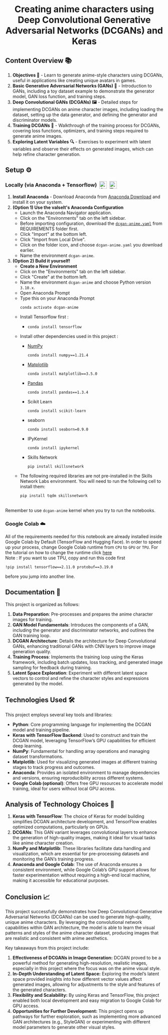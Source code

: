<h1 align="center">Creating anime characters using Deep Convolutional Generative Adversarial Networks (DCGANs) and Keras </h1>


<h2>Content Overview 📚</h2>
<ol>
  <li><strong>Objectives 🎯</strong> - Learn to generate anime-style characters using DCGANs, useful in applications like creating unique avatars in games.</li>
  <li><strong>Basic Generative Adversarial Networks (GANs) 🧩</strong> - Introduction to GANs, including a toy dataset example to demonstrate the generator model, GAN loss function, and training steps.</li>
  <li><strong>Deep Convolutional GANs (DCGANs) 🖼️</strong> - Detailed steps for implementing DCGANs on anime character images, including loading the dataset, setting up the data generator, and defining the generator and discriminator models.</li>
  <li><strong>Training DCGANs 🔄</strong> - Walkthrough of the training process for DCGANs, covering loss functions, optimizers, and training steps required to generate anime images.</li>
  <li><strong>Exploring Latent Variables 🔍</strong> - Exercises to experiment with latent variables and observe their effects on generated images, which can help refine character generation.</li>
</ol>

<h2>Setup ⚙️</h2>

<h3>
  <div style="display: flex; align-items: center;">
    <span>Locally (via Anaconda + Tensorflow)</span>
        <a href="https://www.anaconda.com/">
            <img src="https://skillicons.dev/icons?i=anaconda" alt="Anaconda" style="height: 24px; margin-left: 8px;">
        </a>
        <a href="https://www.tensorflow.org/install/pip">
            <img src="https://skillicons.dev/icons?i=tensorflow" alt="Tensorflow" style="height: 24px; margin-left: 8px;">
        </a>
  </div>
</h3>

<ol>
  <li><strong>Install Anaconda</strong> - Download Anaconda from <a href="https://www.anaconda.com/download">Anaconda Download</a> and install it on your system.</li>
  <li><strong>(Option 1) Use the valselt's Anaconda Configuration</strong>
    <ul>
      <li>Launch the Anaconda Navigator application.</li>
      <li>Click on the "Environments" tab on the left sidebar.</li>
      <li>Before importing configuration, download the <code><a href = "https://github.com/valselt/valseltlibrary/blob/main/REQUIREMENTS/dcgan-anime.yaml">dcgan-anime.yaml</a></code> from REQUIREMENTS folder first.</li>
      <li>Click "Import" at the bottom left.</li>
      <li>Click "Import from Local Drive".</li>
      <li>Click on the folder icon, and choose <code>dcgan-anime.yaml</code> you download earlier.</li>
      <li>Name the environment <code>dcgan-anime</code>.</li>
    </ul>
  </li>
  
  <li><strong>(Option 2) Build it yourself!</strong>
    <ul>
      <li><strong>Create a New Environment</strong>
      <li>Click on the "Environments" tab on the left sidebar.</li>
      <li>Click "Create" at the bottom left.</li>
      <li>Name the environment <code>dcgan-anime</code> and choose Python version <code>3.10.x</code>.</li>
      <li>Open Anaconda Prompt</li>
      <li>Type this on your Anaconda Prompt<pre><code>conda activate dcgan-anime</code></pre></li>
      <li>Install Tensorflow first :</li>
        <ul>
           <li><pre><code>conda install tensorflow</pre></code></li>
        </ul>
        <li>Install other dependencies used in this project :</li>
        <ul>
          <li>
            <a href="https://github.com/tensorflow/tensorflow/issues/60216#:~:text=Numpy%20was%20pinned%20to%20%3C1.24%20since%20it%20affected%20few%20tests%20on%20Ragged%20Tensors.%20Agree%20that%20we%20should%20fix%20those%20tests%20and%20remove%20the%20upperbound%20in%20future%20releases.">NumPy</a></br>
            <pre><code>conda install numpy==1.21.4</pre></code>
          </li>
          <li>
            <a href="https://matplotlib.org/devdocs/devel/min_dep_policy.html#:~:text=of%20the%20dependencies.-,Matplotlib,1.23.0,-3.8">Matplotlib</a></br>
            <pre><code>conda install matplotlib==3.5.0</pre></code>
          </li>
          <li>
            <a href="https://pandas.pydata.org/pandas-docs/version/2.1.3/getting_started/install.html#:~:text=Required%20dependencies">Pandas</a></br>
            <pre><code>conda install pandas==1.3.4</pre></code>
          </li>
          <li>
            Scikit Learn</br>
            <pre><code>conda install scikit-learn</pre></code>
          </li>
          <li>
            seaborn</br>
            <pre><code>conda install seaborn=0.9.0</pre></code>
          </li>
          <li>
            IPyKernel</br>
            <pre><code>conda install ipykernel</pre></code>
          </li>
          <li>
            Skills Network</br>
            <pre><code>pip install skillsnetwork</pre></code>
          </li>
        </ul>
        <li>
            The following required libraries are not pre-installed in the Skills Network Labs environment. You will need to run the following cell to install them:</br>
            <pre><code>pip install tqdm skillsnetwork</pre></code>
          </li>
    </ul>
  </li>
</ol>
</br>
<span>Remember to use <code>dcgan-anime</code> kernel when you try to run the notebooks.</span>

<h3>Google Colab ☁️</h3>
<span>All of the requirements needed for this notebook are already installed inside Google Colab by Default (TensorFlow and Hugging Face). In order to speed up your process, change Google Colab runtime from <code>CPU</code> to <code>GPU</code> or <code>TPU</code>. For the tutorial on how to change the runtime click <a href="https://www.geeksforgeeks.org/how-to-use-google-colab/#:~:text=Change%20Runtime%20Environment%3A%20Click%20the%20%E2%80%9CRuntime%E2%80%9D%20dropdown%20menu.%20Select%20%E2%80%9CChange%20runtime%20type%E2%80%9D%20.%20Select%20python2%20or%203%20from%20the%20%E2%80%9CRuntime%20type%E2%80%9D%20dropdown%20menu.">here</a>

</br>
Note : If you want to use TPU, copy and run this code first <pre><code>!pip install tensorflow==2.11.0 protobuf==3.19.0
</code></pre>before you jump into another line.</span>

<h2>Documentation 📝</h2>
<p>This project is organized as follows:</p>
<ol>
  <li><strong>Data Preparation</strong>: Pre-processes and prepares the anime character images for training.</li>
  <li><strong>GAN Model Fundamentals</strong>: Introduces the components of a GAN, including the generator and discriminator networks, and outlines the GAN training loop.</li>
  <li><strong>DCGAN Architecture</strong>: Details the architecture for Deep Convolutional GANs, enhancing traditional GANs with CNN layers to improve image generation quality.</li>
  <li><strong>Training Process</strong>: Implements the training loop using the Keras framework, including batch updates, loss tracking, and generated image sampling for feedback during training.</li>
  <li><strong>Latent Space Exploration</strong>: Experiment with different latent space vectors to control and refine the character styles and expressions generated by the model.</li>
</ol>

<h2>Technologies Used 🛠️</h2>
<p>This project employs several key tools and libraries:</p>
<ul>
  <li><strong>Python</strong>: Core programming language for implementing the DCGAN model and training pipeline.</li>
  <li><strong>Keras with TensorFlow Backend</strong>: Used to construct and train the DCGAN model, leveraging TensorFlow’s GPU capabilities for efficient deep learning.</li>
  <li><strong>NumPy</strong>: Fundamental for handling array operations and managing dataset transformations.</li>
  <li><strong>Matplotlib</strong>: Used for visualizing generated images at different training stages to track progress and outcomes.</li>
  <li><strong>Anaconda</strong>: Provides an isolated environment to manage dependencies and versions, ensuring reproducibility across different systems.</li>
  <li><strong>Google Colab (optional)</strong>: Offers free GPU resources to accelerate model training, ideal for users without local GPU access.</li>
</ul>

<h2>Analysis of Technology Choices 🧩</h2>
<ol>
  <li><strong>Keras with TensorFlow</strong>: The choice of Keras for model building simplifies DCGAN architecture development, and TensorFlow enables optimized computations, particularly on GPUs.</li>
  <li><strong>DCGANs</strong>: This GAN variant leverages convolutional layers to enhance the generation of high-quality images, making it ideal for visual tasks like anime character creation.</li>
  <li><strong>NumPy and Matplotlib</strong>: These libraries facilitate data handling and visualization, which are essential for pre-processing datasets and monitoring the GAN’s training progress.</li>
  <li><strong>Anaconda and Google Colab</strong>: The use of Anaconda ensures a consistent environment, while Google Colab’s GPU support allows for faster experimentation without requiring a high-end local machine, making it accessible for educational purposes.</li>
</ol>

<h2>Conclusion 📈</h2>
<p>This project successfully demonstrates how Deep Convolutional Generative Adversarial Networks (DCGANs) can be used to generate high-quality, unique anime characters. By leveraging the convolutional network capabilities within GAN architecture, the model is able to learn the visual patterns and styles of the anime character dataset, producing images that are realistic and consistent with anime aesthetics.</p>

<p>Key takeaways from this project include:</p>
<ol>
  <li><strong>Effectiveness of DCGANs in Image Generation:</strong> DCGAN proved to be a powerful method for generating high-resolution, realistic images, especially in this project where the focus was on the anime visual style.</li>
  <li><strong>In-Depth Understanding of Latent Space:</strong> Exploring the model’s latent space provided insights into how different vector values affect generated images, allowing for adjustments to the style and features of the generated characters.</li>
  <li><strong>Flexibility and Scalability:</strong> By using Keras and TensorFlow, this project enabled both local development and easy migration to Google Colab for GPU access.</li>
  <li><strong>Opportunities for Further Development:</strong> This project opens up pathways for further exploration, such as implementing more advanced GAN architectures (e.g., StyleGAN) or experimenting with different model parameters to generate other visual styles.</li>
</ol>

